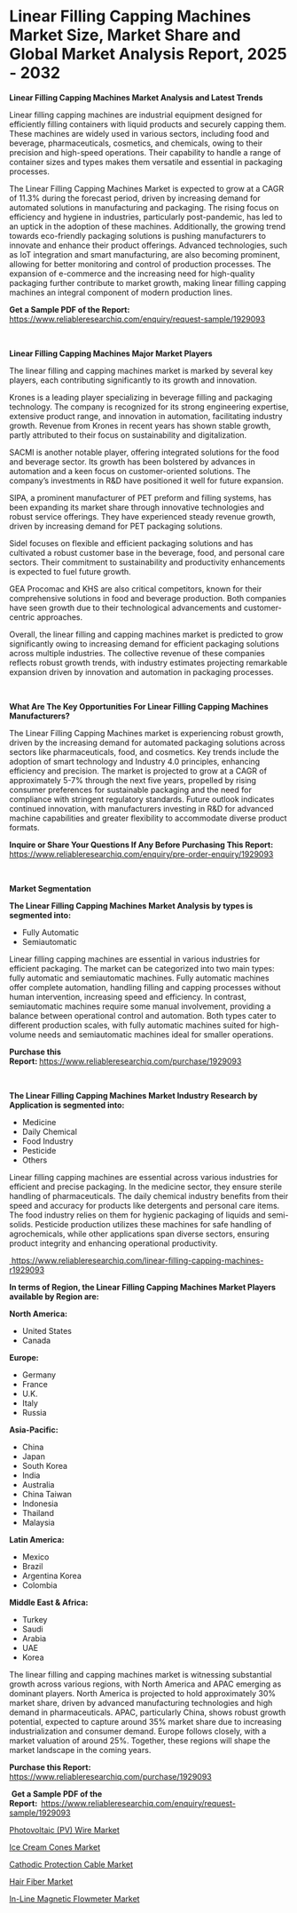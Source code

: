 <p><h1>Linear Filling Capping Machines Market Size, Market Share and Global Market Analysis Report, 2025 - 2032</h1></p><p><strong>Linear Filling Capping Machines Market Analysis and Latest Trends</strong></p>
<p><p>Linear filling capping machines are industrial equipment designed for efficiently filling containers with liquid products and securely capping them. These machines are widely used in various sectors, including food and beverage, pharmaceuticals, cosmetics, and chemicals, owing to their precision and high-speed operations. Their capability to handle a range of container sizes and types makes them versatile and essential in packaging processes.</p><p>The Linear Filling Capping Machines Market is expected to grow at a CAGR of 11.3% during the forecast period, driven by increasing demand for automated solutions in manufacturing and packaging. The rising focus on efficiency and hygiene in industries, particularly post-pandemic, has led to an uptick in the adoption of these machines. Additionally, the growing trend towards eco-friendly packaging solutions is pushing manufacturers to innovate and enhance their product offerings. Advanced technologies, such as IoT integration and smart manufacturing, are also becoming prominent, allowing for better monitoring and control of production processes. The expansion of e-commerce and the increasing need for high-quality packaging further contribute to market growth, making linear filling capping machines an integral component of modern production lines.</p></p>
<p><strong>Get a Sample PDF of the Report:&nbsp;</strong> <a href="https://www.reliableresearchiq.com/enquiry/request-sample/1929093?utm_campaign=1102&utm_medium=2&utm_source=Github&utm_content=ia&utm_term=29032025&utm_id=linear-filling-capping-machines">https://www.reliableresearchiq.com/enquiry/request-sample/1929093</a></p>
<p>&nbsp;</p>
<p><strong>Linear Filling Capping Machines Major Market Players</strong></p>
<p><p>The linear filling and capping machines market is marked by several key players, each contributing significantly to its growth and innovation. </p><p>Krones is a leading player specializing in beverage filling and packaging technology. The company is recognized for its strong engineering expertise, extensive product range, and innovation in automation, facilitating industry growth. Revenue from Krones in recent years has shown stable growth, partly attributed to their focus on sustainability and digitalization.</p><p>SACMI is another notable player, offering integrated solutions for the food and beverage sector. Its growth has been bolstered by advances in automation and a keen focus on customer-oriented solutions. The company’s investments in R&D have positioned it well for future expansion.</p><p>SIPA, a prominent manufacturer of PET preform and filling systems, has been expanding its market share through innovative technologies and robust service offerings. They have experienced steady revenue growth, driven by increasing demand for PET packaging solutions.</p><p>Sidel focuses on flexible and efficient packaging solutions and has cultivated a robust customer base in the beverage, food, and personal care sectors. Their commitment to sustainability and productivity enhancements is expected to fuel future growth.</p><p>GEA Procomac and KHS are also critical competitors, known for their comprehensive solutions in food and beverage production. Both companies have seen growth due to their technological advancements and customer-centric approaches.</p><p>Overall, the linear filling and capping machines market is predicted to grow significantly owing to increasing demand for efficient packaging solutions across multiple industries. The collective revenue of these companies reflects robust growth trends, with industry estimates projecting remarkable expansion driven by innovation and automation in packaging processes.</p></p>
<p>&nbsp;</p>
<p><strong>What Are The Key Opportunities For Linear Filling Capping Machines Manufacturers?</strong></p>
<p><p>The Linear Filling Capping Machines market is experiencing robust growth, driven by the increasing demand for automated packaging solutions across sectors like pharmaceuticals, food, and cosmetics. Key trends include the adoption of smart technology and Industry 4.0 principles, enhancing efficiency and precision. The market is projected to grow at a CAGR of approximately 5-7% through the next five years, propelled by rising consumer preferences for sustainable packaging and the need for compliance with stringent regulatory standards. Future outlook indicates continued innovation, with manufacturers investing in R&D for advanced machine capabilities and greater flexibility to accommodate diverse product formats.</p></p>
<p><strong>Inquire or Share Your Questions If Any Before Purchasing This Report:</strong> <a href="https://www.reliableresearchiq.com/enquiry/pre-order-enquiry/1929093?utm_campaign=1102&utm_medium=2&utm_source=Github&utm_content=ia&utm_term=29032025&utm_id=linear-filling-capping-machines">https://www.reliableresearchiq.com/enquiry/pre-order-enquiry/1929093</a></p>
<p>&nbsp;</p>
<p><strong>Market Segmentation</strong></p>
<p><strong>The Linear Filling Capping Machines Market Analysis by types is segmented into:</strong></p>
<p><ul><li>Fully Automatic</li><li>Semiautomatic</li></ul></p>
<p><p>Linear filling capping machines are essential in various industries for efficient packaging. The market can be categorized into two main types: fully automatic and semiautomatic machines. Fully automatic machines offer complete automation, handling filling and capping processes without human intervention, increasing speed and efficiency. In contrast, semiautomatic machines require some manual involvement, providing a balance between operational control and automation. Both types cater to different production scales, with fully automatic machines suited for high-volume needs and semiautomatic machines ideal for smaller operations.</p></p>
<p><strong>Purchase this Report:&nbsp;</strong><a href="https://www.reliableresearchiq.com/purchase/1929093?utm_campaign=1102&utm_medium=2&utm_source=Github&utm_content=ia&utm_term=29032025&utm_id=linear-filling-capping-machines">https://www.reliableresearchiq.com/purchase/1929093</a></p>
<p>&nbsp;</p>
<p><strong>The Linear Filling Capping Machines Market Industry Research by Application is segmented into:</strong></p>
<p><ul><li>Medicine</li><li>Daily Chemical</li><li>Food Industry</li><li>Pesticide</li><li>Others</li></ul></p>
<p><p>Linear filling capping machines are essential across various industries for efficient and precise packaging. In the medicine sector, they ensure sterile handling of pharmaceuticals. The daily chemical industry benefits from their speed and accuracy for products like detergents and personal care items. The food industry relies on them for hygienic packaging of liquids and semi-solids. Pesticide production utilizes these machines for safe handling of agrochemicals, while other applications span diverse sectors, ensuring product integrity and enhancing operational productivity.</p></p>
<p><a href="https://www.reliableresearchiq.com/linear-filling-capping-machines-r1929093?utm_campaign=1102&utm_medium=2&utm_source=Github&utm_content=ia&utm_term=29032025&utm_id=linear-filling-capping-machines">&nbsp;https://www.reliableresearchiq.com/linear-filling-capping-machines-r1929093</a></p>
<p><strong>In terms of Region, the Linear Filling Capping Machines Market Players available by Region are:</strong></p>
<p>
    <p> <strong> North America: </strong>
        <ul>
            <li>United States</li>
            <li>Canada</li>
        </ul>
        </p> 
    <p> <strong> Europe: </strong>
        <ul>
            <li>Germany</li>
            <li>France</li>
            <li>U.K.</li>
            <li>Italy</li>
            <li>Russia</li>
        </ul>
        </p> 
    <p> <strong> Asia-Pacific: </strong>
        <ul>
            <li>China</li>
            <li>Japan</li>
            <li>South Korea</li>
            <li>India</li>
            <li>Australia</li>
            <li>China Taiwan</li>
            <li>Indonesia</li>
            <li>Thailand</li>
            <li>Malaysia</li>
        </ul>
        </p> 
    <p> <strong> Latin America: </strong>
        <ul>
            <li>Mexico</li>
            <li>Brazil</li>
            <li>Argentina Korea</li>
            <li>Colombia</li>
        </ul>
        </p> 
    <p> <strong> Middle East & Africa: </strong>
        <ul>
            <li>Turkey</li>
            <li>Saudi</li>
            <li>Arabia</li>
            <li>UAE</li>
            <li>Korea</li>
        </ul>
    </p>
    </p>
<p><p>The linear filling and capping machines market is witnessing substantial growth across various regions, with North America and APAC emerging as dominant players. North America is projected to hold approximately 30% market share, driven by advanced manufacturing technologies and high demand in pharmaceuticals. APAC, particularly China, shows robust growth potential, expected to capture around 35% market share due to increasing industrialization and consumer demand. Europe follows closely, with a market valuation of around 25%. Together, these regions will shape the market landscape in the coming years.</p></p>
<p><strong>Purchase this Report: </strong><a href="https://www.reliableresearchiq.com/purchase/1929093?utm_campaign=1102&utm_medium=2&utm_source=Github&utm_content=ia&utm_term=29032025&utm_id=linear-filling-capping-machines">https://www.reliableresearchiq.com/purchase/1929093</a></p>
<p>&nbsp;<strong>Get a Sample PDF of the Report:&nbsp;&nbsp;</strong><a href="https://www.reliableresearchiq.com/enquiry/request-sample/1929093?utm_campaign=1102&utm_medium=2&utm_source=Github&utm_content=ia&utm_term=29032025&utm_id=linear-filling-capping-machines">https://www.reliableresearchiq.com/enquiry/request-sample/1929093</a></p>
<p><strong></strong></p>
<p><p><a href="https://github.com/sacmatidora/Market-Research-Report-List-1/blob/main/photovoltaic-pv-wire-market.md?utm_campaign=1102&utm_medium=2&utm_source=Github&utm_content=ia&utm_term=29032025&utm_id=linear-filling-capping-machines">Photovoltaic (PV) Wire Market</a></p><p><a href="https://github.com/cingozascard/Market-Research-Report-List-1/blob/main/ice-cream-cones-market.md?utm_campaign=1102&utm_medium=2&utm_source=Github&utm_content=ia&utm_term=29032025&utm_id=linear-filling-capping-machines">Ice Cream Cones Market</a></p><p><a href="https://github.com/zalubakoraka/Market-Research-Report-List-1/blob/main/cathodic-protection-cable-market.md?utm_campaign=1102&utm_medium=2&utm_source=Github&utm_content=ia&utm_term=29032025&utm_id=linear-filling-capping-machines">Cathodic Protection Cable Market</a></p><p><a href="https://github.com/airitaursela/Market-Research-Report-List-1/blob/main/hair-fiber-market.md?utm_campaign=1102&utm_medium=2&utm_source=Github&utm_content=ia&utm_term=29032025&utm_id=linear-filling-capping-machines">Hair Fiber Market</a></p><p><a href="https://github.com/yaldotiedegq/Market-Research-Report-List-1/blob/main/in-line-magnetic-flowmeter-market.md?utm_campaign=1102&utm_medium=2&utm_source=Github&utm_content=ia&utm_term=29032025&utm_id=linear-filling-capping-machines">In-Line Magnetic Flowmeter Market</a></p></p>
